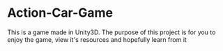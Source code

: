 # Action-Car-Game
This is a game made in Unity3D. The purpose of this project is for you to enjoy the game, view it's resources and hopefully learn from it
